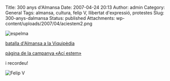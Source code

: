 Title: 300 anys d'Almansa
Date: 2007-04-24 20:13
Author: admin
Category: General
Tags: almansa, cultura, felip V, llibertat d'expressió, protestes
Slug: 300-anys-dalmansa
Status: published
Attachments: wp-content/uploads/2007/04/aciestem2.png

![espelma]({static}wp-content/uploads/2007/04/aciestem2.png)

<a href="http://ca.wikipedia.org/wiki/Batalla_d%27Almansa" target="_blank" rel="noopener">batalla d'Almansa a la Viquipèdia</a>

<a href="http://blocs.mesvilaweb.cat/aciestem" target="_blank" rel="noopener">pàgina de la campanya «Ací estem»</a>

i recordeu!

![Felip V](http://gil.badall.net/wp-content/uploads/2007/04/felipe-v.jpg)
